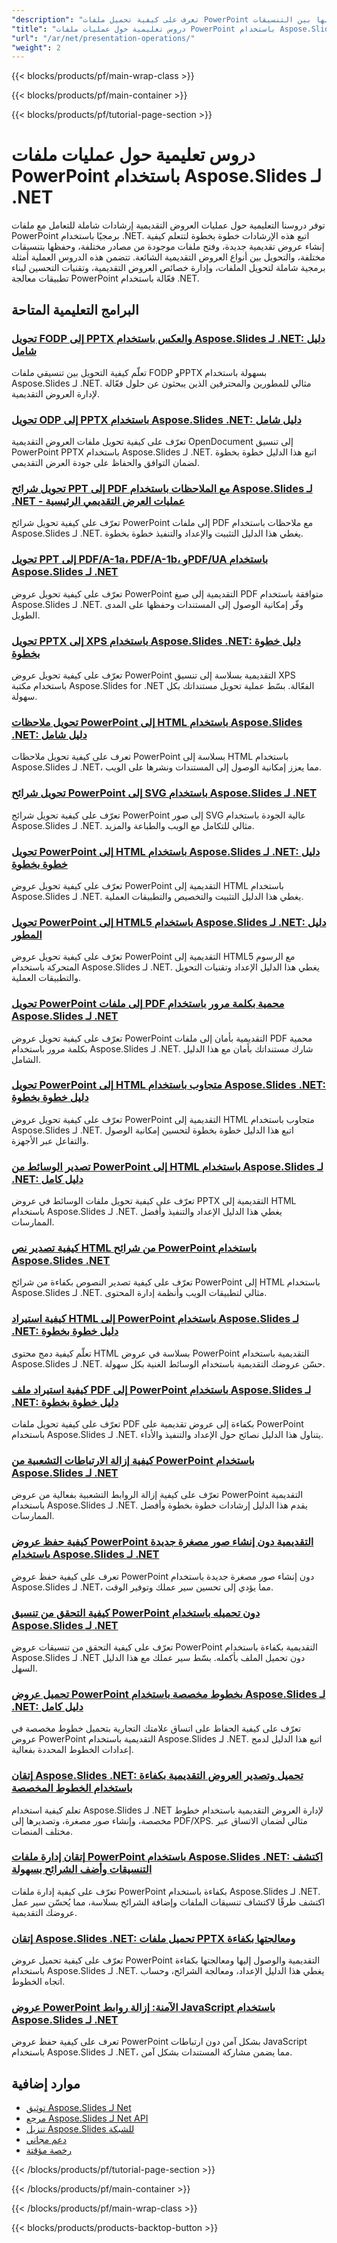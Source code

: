 ```yaml
---
"description": "تعرف على كيفية تحميل ملفات PowerPoint وحفظها وتحويلها بين التنسيقات (PPT، PPTX، PDF، HTML) باستخدام دروس Aspose.Slides لـ .NET هذه."
"title": "دروس تعليمية حول عمليات ملفات PowerPoint باستخدام Aspose.Slides لـ .NET"
"url": "/ar/net/presentation-operations/"
"weight": 2
---
```


{{< blocks/products/pf/main-wrap-class >}}

{{< blocks/products/pf/main-container >}}

{{< blocks/products/pf/tutorial-page-section >}}
# دروس تعليمية حول عمليات ملفات PowerPoint باستخدام Aspose.Slides لـ .NET

توفر دروسنا التعليمية حول عمليات العروض التقديمية إرشادات شاملة للتعامل مع ملفات PowerPoint برمجيًا باستخدام .NET. اتبع هذه الإرشادات خطوة بخطوة لتتعلم كيفية إنشاء عروض تقديمية جديدة، وفتح ملفات موجودة من مصادر مختلفة، وحفظها بتنسيقات مختلفة، والتحويل بين أنواع العروض التقديمية الشائعة. تتضمن هذه الدروس العملية أمثلة برمجية شاملة لتحويل الملفات، وإدارة خصائص العروض التقديمية، وتقنيات التحسين لبناء تطبيقات معالجة PowerPoint فعّالة باستخدام .NET.

## البرامج التعليمية المتاحة

### [تحويل FODP إلى PPTX والعكس باستخدام Aspose.Slides لـ .NET: دليل شامل](./convert-fodp-to-pptx-back-aspose-slides/)
تعلّم كيفية التحويل بين تنسيقي ملفات FODP وPPTX بسهولة باستخدام Aspose.Slides لـ .NET. مثالي للمطورين والمحترفين الذين يبحثون عن حلول فعّالة لإدارة العروض التقديمية.

### [تحويل ODP إلى PPTX باستخدام Aspose.Slides .NET: دليل شامل](./convert-odp-to-pptx-aspose-slides-net/)
تعرّف على كيفية تحويل ملفات العروض التقديمية OpenDocument إلى تنسيق PowerPoint PPTX باستخدام Aspose.Slides لـ .NET. اتبع هذا الدليل خطوة بخطوة لضمان التوافق والحفاظ على جودة العرض التقديمي.

### [تحويل شرائح PPT إلى PDF مع الملاحظات باستخدام Aspose.Slides لـ .NET - عمليات العرض التقديمي الرئيسية](./convert-ppt-slide-to-pdf-notes-aspose-slides-net/)
تعرّف على كيفية تحويل شرائح PowerPoint إلى ملفات PDF مع ملاحظات باستخدام Aspose.Slides لـ .NET. يغطي هذا الدليل التثبيت والإعداد والتنفيذ خطوة بخطوة.

### [تحويل PPT إلى PDF/A-1a، PDF/A-1b، وPDF/UA باستخدام Aspose.Slides لـ .NET](./convert-ppt-to-pdf-a-aspose-slides-net/)
تعرّف على كيفية تحويل عروض PowerPoint التقديمية إلى صيغ PDF متوافقة باستخدام Aspose.Slides لـ .NET. وفّر إمكانية الوصول إلى المستندات وحفظها على المدى الطويل.

### [تحويل PPTX إلى XPS باستخدام Aspose.Slides .NET: دليل خطوة بخطوة](./convert-pptx-to-xps-aspose-slides-net/)
تعرّف على كيفية تحويل عروض PowerPoint التقديمية بسلاسة إلى تنسيق XPS باستخدام مكتبة Aspose.Slides for .NET الفعّالة. بسّط عملية تحويل مستنداتك بكل سهولة.

### [تحويل ملاحظات PowerPoint إلى HTML باستخدام Aspose.Slides .NET: دليل شامل](./render-powerpoint-notes-html-aspose-slides-net/)
تعرف على كيفية تحويل ملاحظات PowerPoint بسلاسة إلى HTML باستخدام Aspose.Slides لـ .NET، مما يعزز إمكانية الوصول إلى المستندات ونشرها على الويب.

### [تحويل شرائح PowerPoint إلى SVG باستخدام Aspose.Slides لـ .NET](./create-svg-from-powerpoint-aspose-slides-net/)
تعرّف على كيفية تحويل شرائح PowerPoint إلى صور SVG عالية الجودة باستخدام Aspose.Slides لـ .NET. مثالي للتكامل مع الويب والطباعة والمزيد.

### [تحويل PowerPoint إلى HTML باستخدام Aspose.Slides لـ .NET: دليل خطوة بخطوة](./convert-powerpoint-slides-html-aspose-net/)
تعرّف على كيفية تحويل عروض PowerPoint التقديمية إلى HTML باستخدام Aspose.Slides لـ .NET. يغطي هذا الدليل التثبيت والتخصيص والتطبيقات العملية.

### [تحويل PowerPoint إلى HTML5 باستخدام Aspose.Slides لـ .NET: دليل المطور](./convert-powerpoint-to-html5-aspose-slides-net/)
تعرّف على كيفية تحويل عروض PowerPoint التقديمية إلى HTML5 مع الرسوم المتحركة باستخدام Aspose.Slides لـ .NET. يغطي هذا الدليل الإعداد وتقنيات التحويل والتطبيقات العملية.

### [تحويل PowerPoint إلى ملفات PDF محمية بكلمة مرور باستخدام Aspose.Slides لـ .NET](./convert-powerpoint-to-password-protected-pdf-aspose-slides/)
تعرّف على كيفية تحويل عروض PowerPoint التقديمية بأمان إلى ملفات PDF محمية بكلمة مرور باستخدام Aspose.Slides لـ .NET. شارك مستنداتك بأمان مع هذا الدليل الشامل.

### [تحويل PowerPoint إلى HTML متجاوب باستخدام Aspose.Slides .NET: دليل خطوة بخطوة](./convert-powerpoint-responsive-html-aspose-slides-net/)
تعرّف على كيفية تحويل عروض PowerPoint التقديمية إلى HTML متجاوب باستخدام Aspose.Slides لـ .NET. اتبع هذا الدليل خطوة بخطوة لتحسين إمكانية الوصول والتفاعل عبر الأجهزة.

### [تصدير الوسائط من PowerPoint إلى HTML باستخدام Aspose.Slides لـ .NET: دليل كامل](./export-media-pptx-html-aspose-slides-net/)
تعرّف على كيفية تحويل ملفات الوسائط في عروض PPTX التقديمية إلى HTML باستخدام Aspose.Slides لـ .NET. يغطي هذا الدليل الإعداد والتنفيذ وأفضل الممارسات.

### [كيفية تصدير نص HTML من شرائح PowerPoint باستخدام Aspose.Slides .NET](./export-html-text-powerpoint-aspose-slides-net/)
تعرّف على كيفية تصدير النصوص بكفاءة من شرائح PowerPoint إلى HTML باستخدام Aspose.Slides لـ .NET. مثالي لتطبيقات الويب وأنظمة إدارة المحتوى.

### [كيفية استيراد HTML إلى PowerPoint باستخدام Aspose.Slides لـ .NET: دليل خطوة بخطوة](./import-html-powerpoint-aspose-slides-net/)
تعلّم كيفية دمج محتوى HTML بسلاسة في عروض PowerPoint التقديمية باستخدام Aspose.Slides لـ .NET. حسّن عروضك التقديمية باستخدام الوسائط الغنية بكل سهولة.

### [كيفية استيراد ملف PDF إلى PowerPoint باستخدام Aspose.Slides لـ .NET: دليل خطوة بخطوة](./import-pdf-into-powerpoint-aspose-slides-net/)
تعرّف على كيفية تحويل ملفات PDF بكفاءة إلى عروض تقديمية على PowerPoint باستخدام Aspose.Slides لـ .NET. يتناول هذا الدليل نصائح حول الإعداد والتنفيذ والأداء.

### [كيفية إزالة الارتباطات التشعبية من PowerPoint باستخدام Aspose.Slides لـ .NET](./remove-hyperlinks-ppt-aspose-slides-net/)
تعرّف على كيفية إزالة الروابط التشعبية بفعالية من عروض PowerPoint التقديمية باستخدام Aspose.Slides لـ .NET. يقدم هذا الدليل إرشادات خطوة بخطوة وأفضل الممارسات.

### [كيفية حفظ عروض PowerPoint التقديمية دون إنشاء صور مصغرة جديدة باستخدام Aspose.Slides لـ .NET](./save-presentation-no-thumbnail-aspose-slides-net/)
تعرف على كيفية حفظ عروض PowerPoint دون إنشاء صور مصغرة جديدة باستخدام Aspose.Slides لـ .NET، مما يؤدي إلى تحسين سير عملك وتوفير الوقت.

### [كيفية التحقق من تنسيق PowerPoint دون تحميله باستخدام Aspose.Slides لـ .NET](./verify-powerpoint-format-aspose-slides-net/)
تعرّف على كيفية التحقق من تنسيقات عروض PowerPoint التقديمية بكفاءة باستخدام Aspose.Slides لـ .NET دون تحميل الملف بأكمله. بسّط سير عملك مع هذا الدليل السهل.

### [تحميل عروض PowerPoint بخطوط مخصصة باستخدام Aspose.Slides لـ .NET: دليل كامل](./aspose-slides-load-custom-fonts-powerpoint/)
تعرّف على كيفية الحفاظ على اتساق علامتك التجارية بتحميل خطوط مخصصة في عروض PowerPoint التقديمية باستخدام Aspose.Slides لـ .NET. اتبع هذا الدليل لدمج إعدادات الخطوط المحددة بفعالية.

### [إتقان Aspose.Slides .NET: تحميل وتصدير العروض التقديمية بكفاءة باستخدام الخطوط المخصصة](./aspose-slides-net-load-export-presentations/)
تعلم كيفية استخدام Aspose.Slides لـ .NET لإدارة العروض التقديمية باستخدام خطوط مخصصة، وإنشاء صور مصغرة، وتصديرها إلى PDF/XPS. مثالي لضمان الاتساق عبر مختلف المنصات.

### [إتقان إدارة ملفات PowerPoint باستخدام Aspose.Slides .NET: اكتشف التنسيقات وأضف الشرائح بسهولة](./powerpoint-manipulation-aspose-slides-net-detect-add-slides/)
تعرّف على كيفية إدارة ملفات PowerPoint بكفاءة باستخدام Aspose.Slides لـ .NET. اكتشف طرقًا لاكتشاف تنسيقات الملفات وإضافة الشرائح بسلاسة، مما يُحسّن سير عمل عروضك التقديمية.

### [إتقان Aspose.Slides .NET: تحميل ملفات PPTX ومعالجتها بكفاءة](./master-aspose-slides-net-load-process-pptx/)
تعرّف على كيفية تحميل عروض PowerPoint التقديمية والوصول إليها ومعالجتها بكفاءة باستخدام Aspose.Slides لـ .NET. يغطي هذا الدليل الإعداد، ومعالجة الشرائح، وحساب اتجاه الخطوط.

### [عروض PowerPoint الآمنة: إزالة روابط JavaScript باستخدام Aspose.Slides لـ .NET](./save-pptx-no-javascript-links-aspose-slides-net/)
تعرف على كيفية حفظ عروض PowerPoint بشكل آمن دون ارتباطات JavaScript باستخدام Aspose.Slides لـ .NET، مما يضمن مشاركة المستندات بشكل آمن.

## موارد إضافية

- [توثيق Aspose.Slides لـ Net](https://docs.aspose.com/slides/net/)
- [مرجع Aspose.Slides لـ Net API](https://reference.aspose.com/slides/net/)
- [تنزيل Aspose.Slides للشبكة](https://releases.aspose.com/slides/net/)
- [دعم مجاني](https://forum.aspose.com/)
- [رخصة مؤقتة](https://purchase.aspose.com/temporary-license/)

{{< /blocks/products/pf/tutorial-page-section >}}

{{< /blocks/products/pf/main-container >}}

{{< /blocks/products/pf/main-wrap-class >}}

{{< blocks/products/products-backtop-button >}}